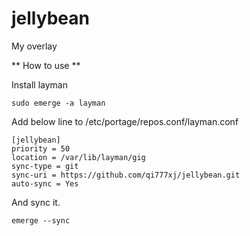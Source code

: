 # jellybean
My overlay

** How to use **

Install layman
```
sudo emerge -a layman
```

Add below line to /etc/portage/repos.conf/layman.conf
```
[jellybean]
priority = 50
location = /var/lib/layman/gig
sync-type = git
sync-uri = https://github.com/qi777xj/jellybean.git
auto-sync = Yes
```

And sync it.
```
emerge --sync
```
